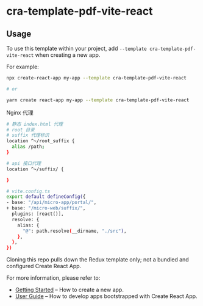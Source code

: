 # cra-template-pdf-vite-react

## Usage

To use this template within your project, add `--template cra-template-pdf-vite-react` when creating a new app.

For example:

```sh
npx create-react-app my-app --template cra-template-pdf-vite-react

# or

yarn create react-app my-app --template cra-template-pdf-vite-react
```

Nginx 代理

```sh
# 静态 index.html 代理
# root 目录
# suffix 代理标识
location ^~/root_suffix {
  alias /path;
}

# api 接口代理
location ^~/suffix/ {

}

# vite.config.ts
export default defineConfig({
- base: "/api/micro-app/portal/",
+ base: "/micro-web/suffix/",
  plugins: [react()],
  resolve: {
    alias: {
      "@": path.resolve(__dirname, "./src"),
    },
  },
})
```

Cloning this repo pulls down the Redux template only; not a bundled and configured Create React App.

For more information, please refer to:

- [Getting Started](https://create-react-app.dev/docs/getting-started) – How to create a new app.
- [User Guide](https://create-react-app.dev) – How to develop apps bootstrapped with Create React App.
